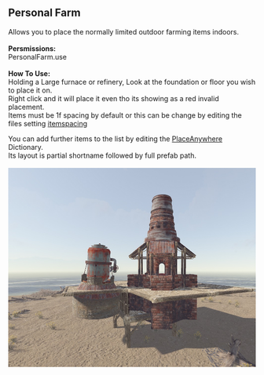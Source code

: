 <h2><strong>Personal Farm</strong></h2>
<p>Allows you to place the normally limited outdoor farming items indoors.<br /><br /><strong>Persmissions:</strong><br />PersonalFarm.use<br /><br /><strong>How To Use:</strong><br />Holding a Large furnace or refinery, Look at the foundation or floor you wish to place it on.<br />Right click and it will place it even tho its showing as a red invalid placement.<br />Items must be 1f spacing by default or this can be change by editing the files setting <span style="text-decoration: underline;">itemspacing</span></p>
<p>You can add further items to the list by editing the <span style="text-decoration: underline;">PlaceAnywhere </span> Dictionary.<br />Its layout is partial shortname followed by full prefab path.<br /><br /><img src="https://github.com/bmgjet/PersonalFarm/raw/main/scn.jpg" /></p>

